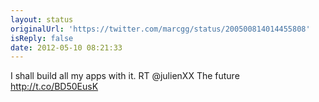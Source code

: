 ```yaml
---
layout: status
originalUrl: 'https://twitter.com/marcgg/status/200500814014455808'
isReply: false
date: 2012-05-10 08:21:33
---
```


I shall build all my apps with it. RT @julienXX The future http://t.co/BD50EusK
